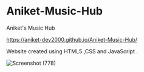 # Aniket-Music-Hub
Aniket's Music Hub

https://aniket-dey2000.github.io/Aniket-Music-Hub/

Website created using HTML5 ,CSS and JavaScript .

![Screenshot (778)](https://user-images.githubusercontent.com/84792843/196241165-7d8980a8-ebd6-4440-b96f-14945fa50b3b.png)
